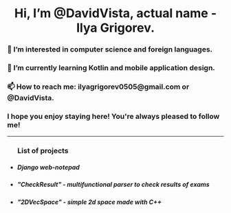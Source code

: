 <h1 align="center"> Hi, I’m @DavidVista, actual name - Ilya Grigorev. </h1>
<h3>👀 I’m interested in computer science and foreign languages. </h3>
<h3>🌱 I’m currently learning Kotlin and mobile application design.</h3>
<h3>📫 How to reach me: ilyagrigorev0505@gmail.com or @DavidVista.</h3>
<h3>I hope you enjoy staying here! You're always pleased to follow me!</h3>
<hr>
<ul> <h3> List of projects </h3>
 <li> <h5> Django web-notepad </h5> </li>
 <li> <h5> "CheckResult" - multifunctional parser to check results of exams</h5></li>
 <li> <h5> "2DVecSpace" - simple 2d space made with C++ </h5></li>
</ul>

<!---
DavidVista/DavidVista is a ✨ special ✨ repository because its `README.md` (this file) appears on your GitHub profile.
You can click the Preview link to take a look at your changes.
--->
